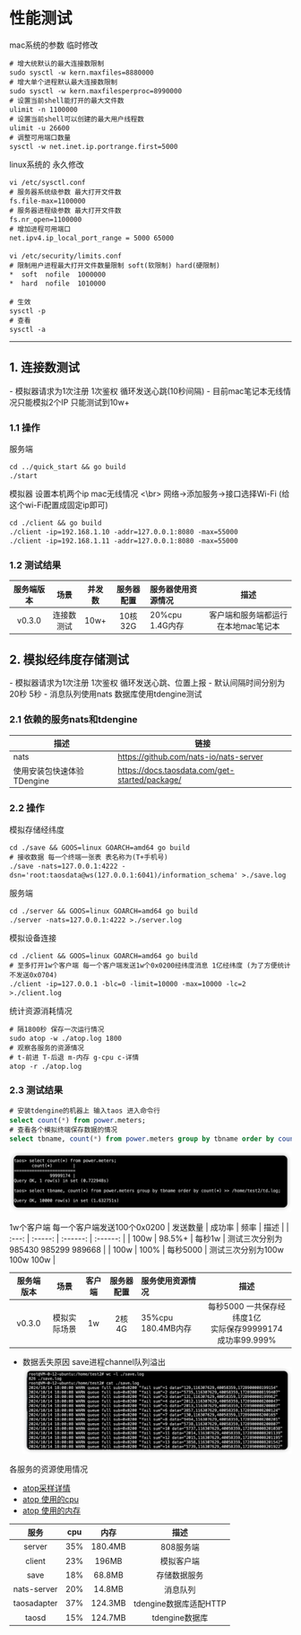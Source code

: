 # 性能测试

mac系统的参数 临时修改
``` shell
# 增大统默认的最大连接数限制
sudo sysctl -w kern.maxfiles=8880000
# 增大单个进程默认最大连接数限制
sudo sysctl -w kern.maxfilesperproc=8990000
# 设置当前shell能打开的最大文件数
ulimit -n 1100000
# 设置当前shell可以创建的最大用户线程数
ulimit -u 26600
# 调整可用端口数量
sysctl -w net.inet.ip.portrange.first=5000

```

linux系统的 永久修改
``` shell
vi /etc/sysctl.conf
# 服务器系统级参数 最大打开文件数
fs.file-max=1100000
# 服务器进程级参数 最大打开文件数
fs.nr_open=1100000
# 增加进程可用端口
net.ipv4.ip_local_port_range = 5000 65000

vi /etc/security/limits.conf
# 限制用户进程最大打开文件数量限制 soft(软限制) hard(硬限制)
*  soft  nofile  1000000
*  hard  nofile  1010000

# 生效
sysctl -p
# 查看
sysctl -a
```

---
<h2 id="online"> 1. 连接数测试 </h2>
- 模拟器请求为1次注册 1次鉴权 循环发送心跳(10秒间隔)
- 目前mac笔记本无线情况只能模拟2个IP 只能测试到10w+

### 1.1 操作
服务端
``` shell
cd ../quick_start && go build
./start
```

模拟器 设置本机两个ip mac无线情况  <\br>
网络->添加服务->接口选择Wi-Fi (给这个wi-Fi配置成固定ip即可)
``` shell
cd ./client && go build
./client -ip=192.168.1.10 -addr=127.0.0.1:8080 -max=55000
./client -ip=192.168.1.11 -addr=127.0.0.1:8080 -max=55000
```

### 1.2 测试结果
| 服务端版本  |   场景   | 并发数 |  服务器配置  | 服务器使用资源情况 |  描述  |
| :---:   | :-------: | :--: | :------: | :-------------- | :----------------------------: |
|  v0.3.0 | 连接数测试  | 10w+ |  10核32G | 20%cpu 1.4G内存  | 客户端和服务端都运行在本地mac笔记本 |

<h2 id="save">2. 模拟经纬度存储测试</h2>
- 模拟器请求为1次注册 1次鉴权 循环发送心跳、位置上报
- 默认间隔时间分别为20秒 5秒
- 消息队列使用nats 数据库使用tdengine测试

### 2.1 依赖的服务nats和tdengine
| 描述                | 链接                         |
|--------------------|------------------------------|
| nats    | https://github.com/nats-io/nats-server |
| 使用安装包快速体验 TDengine | https://docs.taosdata.com/get-started/package/ |

### 2.2 操作

模拟存储经纬度
``` shell
cd ./save && GOOS=linux GOARCH=amd64 go build
# 接收数据 每一个终端一张表 表名称为(T+手机号)
./save -nats=127.0.0.1:4222 -dsn='root:taosdata@ws(127.0.0.1:6041)/information_schema' >./save.log
```

服务端
``` shell
cd ./server && GOOS=linux GOARCH=amd64 go build
./server -nats=127.0.0.1:4222 >./server.log
```

模拟设备连接
``` shell
cd ./client && GOOS=linux GOARCH=amd64 go build
# 至多打开1w个客户端 每一个客户端发送1w个0x0200经纬度消息 1亿经纬度 (为了方便统计 不发送0x0704)
./client -ip=127.0.0.1 -blc=0 -limit=10000 -max=10000 -lc=2 >./client.log
```

统计资源消耗情况
``` shell
# 隔1800秒 保存一次运行情况
sudo atop -w ./atop.log 1800
# 观察各服务的资源情况
# t-前进 T-后退 m-内存 g-cpu c-详情
atop -r ./atop.log
```

### 2.3 测试结果
``` sql
# 安装tdengine的机器上 输入taos 进入命令行
select count(*) from power.meters;
# 查看各个模拟终端保存数据的情况
select tbname, count(*) from power.meters group by tbname order by count(*) >> /home/test2/td.log;
```
![数据保存情况](./testdata/db.png)

1w个客户端 每一个客户端发送100个0x0200
| 发送数量 | 成功率 | 频率 | 描述 |
| :---: | :-----: | :------: | :------: |
| 100w |  98.5%+ | 每秒1w | 测试三次分别为985430 985299 989668 |
| 100w |  100% | 每秒5000 | 测试三次分别为100w 100w 100w |

| 服务端版本  |   场景   | 客户端 |  服务器配置  | 服务使用资源情况 |  描述  |
| :---:   | :-------: | :--: | :------: | :-------------- | :----------------------------: |
|  v0.3.0 | 模拟实际场景  | 1w |  2核4G | 35%cpu 180.4MB内存 | 每秒5000 一共保存经纬度1亿  <br/> 实际保存99999174 成功率99.999% |

- 数据丢失原因 save进程channel队列溢出  <br/>
![数据丢失情况](./testdata/save.png)

各服务的资源使用情况
- [atop采样详情](./testdata/atop.log)
- [atop 使用的cpu](./testdata/atop_cpu.png)
- [atop 使用的内存](./testdata/atop_cpu.png)

| 服务  |   cpu   | 内存 | 描述 |
| :---:   | :-------: | :--: | :--: |
|  server | 35% | 180.4MB | 808服务端 |
|  client | 23% | 196MB | 模拟客户端 |
|  save |  18% | 68.8MB | 存储数据服务 |
|  nats-server | 20% | 14.8MB | 消息队列 |
|  taosadapter | 37% | 124.3MB | tdengine数据库适配HTTP |
|  taosd | 15% | 124.7MB | tdengine数据库 |
